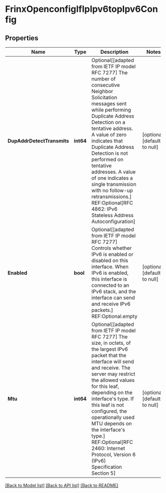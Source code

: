 # FrinxOpenconfigIfIpIpv6topIpv6Config

## Properties
Name | Type | Description | Notes
------------ | ------------- | ------------- | -------------
**DupAddrDetectTransmits** | **int64** | Optional[[adapted from IETF IP model RFC 7277]  The number of consecutive Neighbor Solicitation messages sent while performing Duplicate Address Detection on a tentative address.  A value of zero indicates that Duplicate Address Detection is not performed on tentative addresses.  A value of one indicates a single transmission with no follow-up retransmissions.] REF:Optional[RFC 4862: IPv6 Stateless Address Autoconfiguration] | [optional] [default to null]
**Enabled** | **bool** | Optional[[adapted from IETF IP model RFC 7277]  Controls whether IPv6 is enabled or disabled on this interface.  When IPv6 is enabled, this interface is connected to an IPv6 stack, and the interface can send and receive IPv6 packets.] REF:Optional.empty | [optional] [default to null]
**Mtu** | **int64** | Optional[[adapted from IETF IP model RFC 7277]  The size, in octets, of the largest IPv6 packet that the interface will send and receive.  The server may restrict the allowed values for this leaf, depending on the interface&#39;s type.  If this leaf is not configured, the operationally used MTU depends on the interface&#39;s type.] REF:Optional[RFC 2460: Internet Protocol, Version 6 (IPv6) Specification          Section 5] | [optional] [default to null]

[[Back to Model list]](../README.md#documentation-for-models) [[Back to API list]](../README.md#documentation-for-api-endpoints) [[Back to README]](../README.md)


